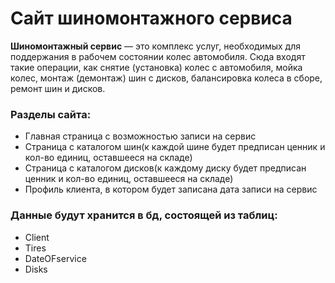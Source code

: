 # Сайт шиномонтажного сервиса
**Шиномонтажный сервис** — это комплекс услуг, необходимых для поддержания в рабочем состоянии колес автомобиля. Сюда входят такие операции, как снятие (установка) колес с автомобиля, мойка колес, монтаж (демонтаж) шин с дисков, балансировка колеса в сборе, ремонт шин и дисков.
### Разделы сайта:
- Главная страница с возможностью записи на сервис
- Страница с каталогом шин(к каждой шине будет предписан ценник и кол-во единиц, оставшееся на складе)
- Страница с каталогом дисков(к каждому диску будет предписан ценник и кол-во единиц, оставшееся на складе)
- Профиль клиента, в котором будет записана дата записи на сервис
### Данные будут хранится в бд, состоящей из таблиц:
- Client
- Tires
- DateOFservice
- Disks
